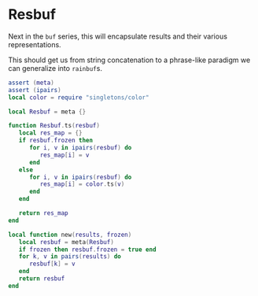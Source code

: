 # Resbuf

Next in the ``buf`` series, this will encapsulate results and their various
representations.


This should get us from string concatenation to a phrase-like paradigm we can
generalize into ``rainbuf``s.

```lua
assert (meta)
assert (ipairs)
local color = require "singletons/color"
```
```lua
local Resbuf = meta {}

function Resbuf.ts(resbuf)
   local res_map = {}
   if resbuf.frozen then
      for i, v in ipairs(resbuf) do
         res_map[i] = v
      end
   else
      for i, v in ipairs(resbuf) do
         res_map[i] = color.ts(v)
      end
   end

   return res_map
end

local function new(results, frozen)
   local resbuf = meta(Resbuf)
   if frozen then resbuf.frozen = true end
   for k, v in pairs(results) do
      resbuf[k] = v
   end
   return resbuf
end
```
